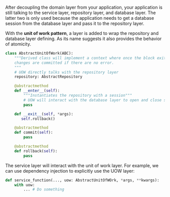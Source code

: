 After decoupling the domain layer from your application, your application is still talking to the service layer, repository layer, and database layer. The latter two is only used because the application needs to get a database session from the database layer and pass it to the repository layer.

With the **unit of work pattern**, a layer is added to wrap the repository and database layer defining. As its name suggests it also provides the behavior of atomicity.

```python
class AbstractUnitOfWork(ABC):
    """Derived class will implement a context where once the block exits,
    changes are committed if there are no error.
    """
    # UOW directly talks with the repository layer
    repository: AbstractRepository

    @abstractmethod
    def __enter__(self):
        """Instantiates the repository with a session"""
        # UOW will interact with the database layer to open and close sessions.
        pass

    def __exit__(self, *args):
       self.rollback() 

    @abstractmethod
    def commit(self):
        pass

    @abstractmethod
    def rollback(self):
        pass
```

The service layer will interact with the unit of work layer. For example, we can use dependency injection to explicitly use the UOW layer:

```python
def service_function(..., uow: AbstractUnitOfWOrk, *args, **kwargs):
    with uow:
        ... # Do something
```